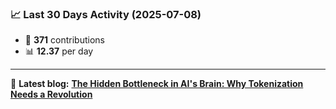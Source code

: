 <!--START_STATS-->
### 📈 Last 30 Days Activity (2025-07-08)  
- 🧮 **371** contributions  
- 📊 **12.37** per day
---
📝 **Latest blog:** [**The Hidden Bottleneck in AI's Brain: Why Tokenization Needs a Revolution**](https://andriak.com/blog/tokenization-revolution)
<!--END_STATS-->
